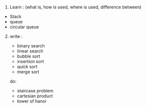 1. Learn :
   (what is, how is used, where is used, difference between)

- Stack
- queue
- circular queue

2. write :

   - binary search
   - linear search
   - bubble sort
   - insertion sort
   - quick sort
   - merge sort

   do:

   - staircase problem
   - cartesian product
   - tower of hanoi
